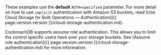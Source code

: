 These examples use the **default** `AUTH=specified` parameter. For more detail on how to use `implicit` authentication with Amazon S3 buckets, read [Use Cloud Storage for Bulk Operations — Authentication]({{ page.version.version }}/cloud-storage-authentication.md).

CockroachDB supports assume role authentication. This allows you to limit the control specific users have over your storage buckets. See [Assume role authentication]({{ page.version.version }}/cloud-storage-authentication.md) for more information.